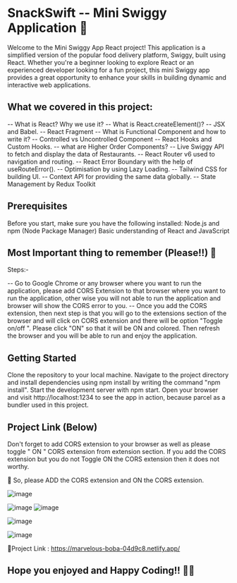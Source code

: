 # SnackSwift -- Mini Swiggy Application 🚀

Welcome to the Mini Swiggy App React project! This application is a simplified version of the popular food delivery platform, Swiggy, built using React. Whether you're a beginner looking to explore React or an experienced developer looking for a fun project, this mini Swiggy app provides a great opportunity to enhance your skills in building dynamic and interactive web applications.

## What we covered in this project:

-- What is React? Why we use it?
-- What is React.createElement()?
-- JSX and Babel.
-- React Fragment
-- What is Functional Component and how to write it?
-- Controlled vs Uncontrolled Component
-- React Hooks and Custom Hooks.
-- what are Higher Order Components?
-- Live Swiggy API to fetch and display the data of Restaurants.
-- React Router v6 used to navigation and routing.
-- React Error Boundary with the help of useRouteError().
-- Optimisation by using Lazy Loading.
-- Tailwind CSS for building UI.
-- Context API for providing the same data globally.
-- State Management by Redux Toolkit

## Prerequisites

Before you start, make sure you have the following installed:
Node.js and npm (Node Package Manager)
Basic understanding of React and JavaScript

## Most Important thing to remember (Please!!) 🚀

Steps:-

-- Go to Google Chrome or any browser where you want to run the application, please add CORS Extension to that browser where you want to run the application, other wise you will not able to run the application and browser will show the CORS error to you. 
-- Once you add the CORS extension, then next step is that you will go to the extensions section of the browser and will click on CORS extension and there will be option "Toggle on/off ". Please click "ON" so that it will be ON and colored. Then refresh the browser and you will be able to run and enjoy the application.

## Getting Started

Clone the repository to your local machine.
Navigate to the project directory and install dependencies using npm install by writing the command "npm install".
Start the development server with npm start.
Open your browser and visit http://localhost:1234 to see the app in action, because parcel as a bundler used in this project.

## Project Link (Below)

Don't forget to add CORS extension to your browser as well as please toggle " ON " CORS extension from extension section. If you add the CORS extension but you do not Toggle ON the CORS extension then it does not worthy.

🚀 So, please ADD the CORS extension and ON the CORS extension.

![image](https://github.com/Syed-Mohd-Azam/Mini-Swiggy-App/assets/112909412/6a567d8c-bca0-4e55-8c22-eaf6fa404302)

![image](https://github.com/Syed-Mohd-Azam/Mini-Swiggy-App/assets/112909412/e491e457-c0d2-4bca-9d5c-40c1ca12de1b)
![image](https://github.com/Syed-Mohd-Azam/Mini-Swiggy-App/assets/112909412/26ad2dc3-76b4-47fc-9f03-73249551dd2e)

![image](https://github.com/Syed-Mohd-Azam/Mini-Swiggy-App/assets/112909412/f0f6412d-18de-4528-aa5d-e2c1a51194e9)

![image](https://github.com/Syed-Mohd-Azam/Mini-Swiggy-App/assets/112909412/731cc2a7-e5c7-4f64-b84b-f676213eb041)

🎉Project Link : https://marvelous-boba-04d9c8.netlify.app/

## Hope you enjoyed and Happy Coding!! 🚀🚀
